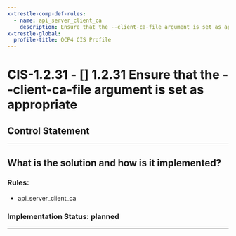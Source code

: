 ```yaml
---
x-trestle-comp-def-rules:
  - name: api_server_client_ca
    description: Ensure that the --client-ca-file argument is set as appropriate
x-trestle-global:
  profile-title: OCP4 CIS Profile
---
```


# CIS-1.2.31 - \[\] 1.2.31 Ensure that the --client-ca-file argument is set as appropriate

## Control Statement

______________________________________________________________________

## What is the solution and how is it implemented?

<!-- For implementation status enter one of: implemented, partial, planned, alternative, not-applicable -->

<!-- Note that the list of rules under ### Rules: is read-only and changes will not be captured after assembly to JSON -->

<!-- Enter possible prose for implementation response at the control level here, after this comment -->

### Rules:

  - api_server_client_ca

### Implementation Status: planned

______________________________________________________________________

